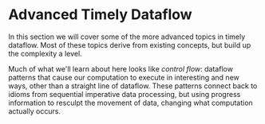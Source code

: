 # Advanced Timely Dataflow

In this section we will cover some of the more advanced topics in timely dataflow. Most of these topics derive from existing concepts, but build up the complexity a level.

Much of what we'll learn about here looks like *control flow*: dataflow patterns that cause our computation to execute in interesting and new ways, other than a straight line of dataflow. These patterns connect back to idioms from sequential imperative data processing, but using progress information to resculpt the movement of data, changing what computation actually occurs.
